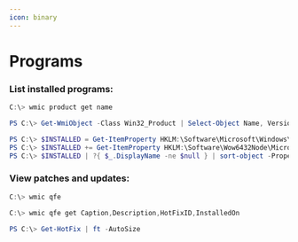 ```yaml
---
icon: binary
---
```


# Programs

### **List installed programs:**

```powershell
C:\> wmic product get name
```

```powershell
PS C:\> Get-WmiObject -Class Win32_Product | Select-Object Name, Version
```

```powershell
PS C:\> $INSTALLED = Get-ItemProperty HKLM:\Software\Microsoft\Windows\CurrentVersion\Uninstall\* |  Select-Object DisplayName, DisplayVersion, InstallLocation
PS C:\> $INSTALLED += Get-ItemProperty HKLM:\Software\Wow6432Node\Microsoft\Windows\CurrentVersion\Uninstall\* | Select-Object DisplayName, DisplayVersion, InstallLocation
PS C:\> $INSTALLED | ?{ $_.DisplayName -ne $null } | sort-object -Property DisplayName -Unique | Format-Table -AutoSize
```

### **View patches and updates:**

```powershell
C:\> wmic qfe

C:\> wmic qfe get Caption,Description,HotFixID,InstalledOn
```

```powershell
PS C:\> Get-HotFix | ft -AutoSize
```
